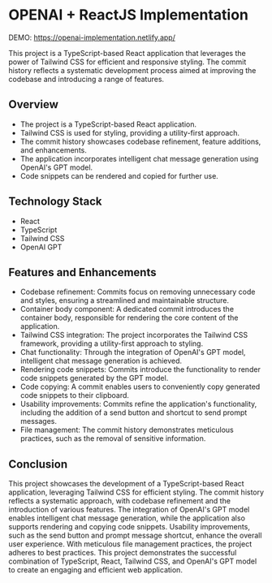 # OPENAI + ReactJS Implementation
DEMO: https://openai-implementation.netlify.app/

This project is a TypeScript-based React application that leverages the power of Tailwind CSS for efficient and responsive styling. The commit history reflects a systematic development process aimed at improving the codebase and introducing a range of features.

## Overview
- The project is a TypeScript-based React application.
- Tailwind CSS is used for styling, providing a utility-first approach.
- The commit history showcases codebase refinement, feature additions, and enhancements.
- The application incorporates intelligent chat message generation using OpenAI's GPT model.
- Code snippets can be rendered and copied for further use.

## Technology Stack
- React
- TypeScript
- Tailwind CSS
- OpenAI GPT

## Features and Enhancements
- Codebase refinement: Commits focus on removing unnecessary code and styles, ensuring a streamlined and maintainable structure.
- Container body component: A dedicated commit introduces the container body, responsible for rendering the core content of the application.
- Tailwind CSS integration: The project incorporates the Tailwind CSS framework, providing a utility-first approach to styling.
- Chat functionality: Through the integration of OpenAI's GPT model, intelligent chat message generation is achieved.
- Rendering code snippets: Commits introduce the functionality to render code snippets generated by the GPT model.
- Code copying: A commit enables users to conveniently copy generated code snippets to their clipboard.
- Usability improvements: Commits refine the application's functionality, including the addition of a send button and shortcut to send prompt messages.
- File management: The commit history demonstrates meticulous practices, such as the removal of sensitive information.

## Conclusion
This project showcases the development of a TypeScript-based React application, leveraging Tailwind CSS for efficient styling. The commit history reflects a systematic approach, with codebase refinement and the introduction of various features. The integration of OpenAI's GPT model enables intelligent chat message generation, while the application also supports rendering and copying code snippets. Usability improvements, such as the send button and prompt message shortcut, enhance the overall user experience. With meticulous file management practices, the project adheres to best practices. This project demonstrates the successful combination of TypeScript, React, Tailwind CSS, and OpenAI's GPT model to create an engaging and efficient web application.
